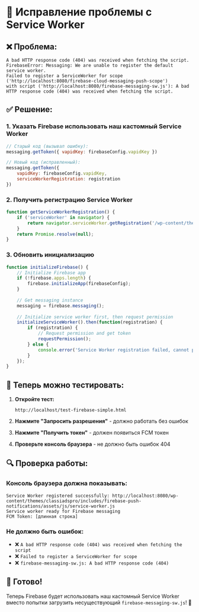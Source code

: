 # 🔧 Исправление проблемы с Service Worker

## ❌ Проблема:
```
A bad HTTP response code (404) was received when fetching the script.
FirebaseError: Messaging: We are unable to register the default service worker. 
Failed to register a ServiceWorker for scope ('http://localhost:8080/firebase-cloud-messaging-push-scope') 
with script ('http://localhost:8080/firebase-messaging-sw.js'): A bad HTTP response code (404) was received when fetching the script.
```

## ✅ Решение:

### 1. **Указать Firebase использовать наш кастомный Service Worker**

```javascript
// Старый код (вызывал ошибку):
messaging.getToken({ vapidKey: firebaseConfig.vapidKey })

// Новый код (исправленный):
messaging.getToken({ 
    vapidKey: firebaseConfig.vapidKey,
    serviceWorkerRegistration: registration
})
```

### 2. **Получить регистрацию Service Worker**

```javascript
function getServiceWorkerRegistration() {
    if ('serviceWorker' in navigator) {
        return navigator.serviceWorker.getRegistration('/wp-content/themes/classiadspro/includes/firebase-push-notifications/assets/js/service-worker.js');
    }
    return Promise.resolve(null);
}
```

### 3. **Обновить инициализацию**

```javascript
function initializeFirebase() {
    // Initialize Firebase app
    if (!firebase.apps.length) {
        firebase.initializeApp(firebaseConfig);
    }
    
    // Get messaging instance
    messaging = firebase.messaging();
    
    // Initialize service worker first, then request permission
    initializeServiceWorker().then(function(registration) {
        if (registration) {
            // Request permission and get token
            requestPermission();
        } else {
            console.error('Service Worker registration failed, cannot proceed');
        }
    });
}
```

## 🚀 Теперь можно тестировать:

1. **Откройте тест:**
   ```
   http://localhost/test-firebase-simple.html
   ```

2. **Нажмите "Запросить разрешения"** - должно работать без ошибок

3. **Нажмите "Получить токен"** - должен появиться FCM токен

4. **Проверьте консоль браузера** - не должно быть ошибок 404

## 🔍 Проверка работы:

### Консоль браузера должна показывать:
```
Service Worker registered successfully: http://localhost:8080/wp-content/themes/classiadspro/includes/firebase-push-notifications/assets/js/service-worker.js
Service worker ready for Firebase messaging
FCM Token: [длинная строка]
```

### Не должно быть ошибок:
- ❌ `A bad HTTP response code (404) was received when fetching the script`
- ❌ `Failed to register a ServiceWorker for scope`
- ❌ `firebase-messaging-sw.js: A bad HTTP response code (404)`

## 🎯 Готово!

Теперь Firebase будет использовать наш кастомный Service Worker вместо попытки загрузить несуществующий `firebase-messaging-sw.js`! 🚀

